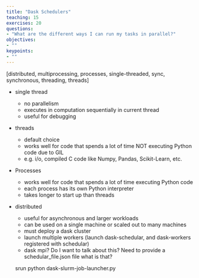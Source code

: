 ```yaml
---
title: "Dask Schedulers"
teaching: 15
exercises: 20
questions:
- "What are the different ways I can run my tasks in parallel?"
objectives:
- ""
keypoints:
- ""
---
```


[distributed, multiprocessing, processes, single-threaded, sync, synchronous, threading, threads]

- single thread
  - no parallelism
  - executes in computation sequentially in current thread
  - useful for debugging
- threads
  - default choice
  - works well for code that spends a lot of time NOT executing Python code due to GIL
  - e.g. i/o, compiled C code like Numpy, Pandas, Scikit-Learn, etc.
- Processes
  - works well for code that spends a lot of time executing Python code
  - each process has its own Python interpreter
  - takes longer to start up than threads
- distributed
  - useful for asynchronous and larger workloads
  - can be used on a single machine or scaled out to many machines
  - must deploy a dask cluster
  - launch multiple workers
  (launch dask-schedular, and dask-workers registered with schedular)
  - dask mpi? Do I want to talk about this? Need to provide a schedular_file.json file what is that?
  
  srun python dask-slurm-job-launcher.py
